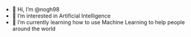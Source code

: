 - 👋 Hi, I’m @nogh98
- 👀 I’m interested in Artificial Intelligence
- 🌱 I’m currently learning how to use Machine Learning to help people around the world

<!---
nogh98/nogh98 is a ✨ special ✨ repository because its `README.md` (this file) appears on your GitHub profile.
You can click the Preview link to take a look at your changes.
--->
